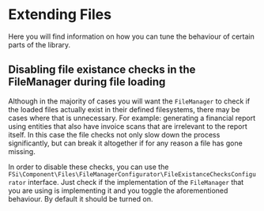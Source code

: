 # Extending Files

Here you will find information on how you can tune the behaviour of certain parts
of the library.

## Disabling file existance checks in the FileManager during file loading

Although in the majority of cases you will want the `FileManager` to check if
the loaded files actually exist in their defined filesystems, there may be cases
where that is unnecessary. For example: generating a financial report using entities
that also have invoice scans that are irrelevant to the report itself. In this
case the file checks not only slow down the process significantly, but can break
it altogether if for any reason a file has gone missing.

In order to disable these checks, you can use the `FSi\Component\Files\FileManagerConfigurator\FileExistanceChecksConfigurator`
interface. Just check if the implementation of the `FileManager` that you are using
is implementing it and you toggle the aforementioned behaviour. By default it should
be turned on.
